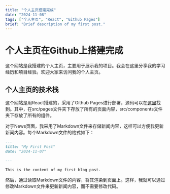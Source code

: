 ```yaml
---
title: "个人主页搭建完成"
date: "2024-11-08"
tags: ["个人主页", "React", "Github Pages"]
brief: "Brief description of my first post."
---
```


# 个人主页在Github上搭建完成

这个网站是我搭建的个人主页，主要用于展示我的项目。我会在这里分享我的学习经历和项目经验。欢迎大家来访问我的个人主页。

## 个人主页的技术栈

这个网站是用React搭建的，采用了Github Pages进行部署，源码可以在[这里](https://github.com/ni1o1/ni1o1.github.io)找到。其中，在src/pages文件夹下存放了所有的页面内容，src/components文件夹下存放了所有的组件。

对于News页面，我采用了Markdown文件来存储新闻内容，这样可以方便我更新新闻内容。每个Markdown文件的格式如下：

```markdown
---
title: "My First Post"
date: "2024-11-07"

---

This is the content of my first blog post.
```
 
然后，通过读取Markdown文件的内容，将其渲染到页面上。这样，我就可以通过修改Markdown文件来更新新闻内容，而不需要修改代码。